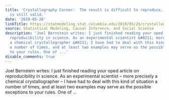 ```yaml
---
title: 'Crystallography Corner:  The result is difficult to reproduce, but the result
  is still valid.'
date: '2019-05-26'
linkTitle: https://statmodeling.stat.columbia.edu/2019/05/26/crystallography-corner-the-result-is-difficult-to-reproduce-but-the-result-is-still-valid/
source: Statistical Modeling, Causal Inference, and Social Science
description: 'Joel Bernstein writes: I just finished reading your oped article on
  reproducibility in science. As an experimental scientist &#8211; more precisely
  a chemical crystallographer &#8211; I have had to deal with this kind of situation
  a number of times, and at least two examples may serve as the possible exceptions
  to your rules. One of ...'
disable_comments: true
---
```

Joel Bernstein writes: I just finished reading your oped article on reproducibility in science. As an experimental scientist &#8211; more precisely a chemical crystallographer &#8211; I have had to deal with this kind of situation a number of times, and at least two examples may serve as the possible exceptions to your rules. One of ...